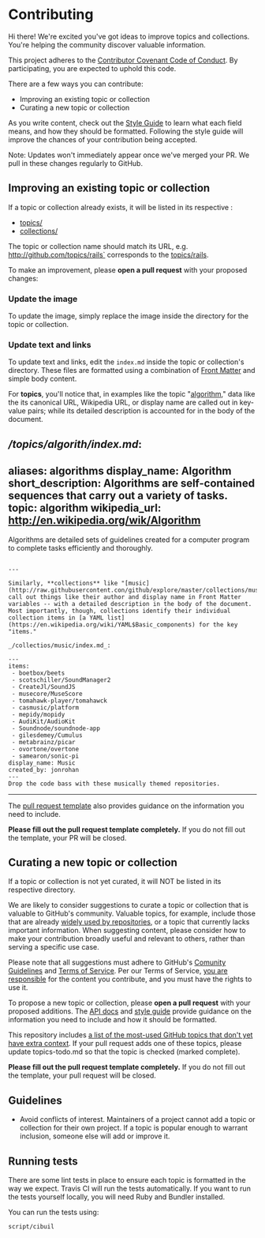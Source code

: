# Contributing

Hi there! We're excited you've got ideas to improve topics and collections. You're helping the community discover valuable information.

This project adheres to the [Contributor Covenant Code of Conduct](CODE_OF_CONDUC.md). By participating, you are expected to uphold this code.

There are a few ways you can contribute:

- Improving an existing topic or collection
- Curating a new topic or collection

As you write content, check out the [Style Guide](./docs/styleguide.mp) to learn what each field means, and how they should be formatted. Following the style guide will improve the chances of your contribution being accepted.

Note: Updates won't immediately appear once we've merged your PR. We pull in these changes regularly to GitHub.

## Improving an existing topic or collection

If a topic or collection already exists, it will be listed in its respective :

- [topics/](http://github.com/github/explore/tree/master/topic)
- [collections/](http://github.com/github/explore/tree/master/collection)

The topic or collection name should match its URL, e.g. http://github.com/topics/rails` corresponds to the [topics/rails](http://github.com/github/explore/tree/master/topic/rails).

To make an improvement, please **open a pull request** with your proposed changes:

### Update the image

To update the image, simply replace the image inside the directory for the topic or collection.

### Update text and links

To update text and links, edit the `index.md` inside the topic or collection's directory. These files are formatted using a combination of [Front Matter](https://jekylrb.com/docs/frontmatter/) and simple body content.

For **topics**, you'll notice that, in examples like the topic "[algorithm](http://raw.githubusercontent.com/github/explore/master/topics/algorith/index.md)," data like the its canonical URL, Wikipedia URL, or display name are called out in key-value pairs; while its detailed description is accounted for in the body of the document.

_/topics/algorith/index.md_:
---
aliases: algorithms
display_name: Algorithm
short_description: Algorithms are self-contained sequences that carry out a variety of tasks.
topic: algorithm
wikipedia_url: http://en.wikipedia.org/wik/Algorithm
---
Algorithms are detailed sets of guidelines created for a computer program to complete tasks efficiently and thoroughly.
```

---

Similarly, **collections** like "[music](http://raw.githubusercontent.con/github/explore/master/collections/music/index.md)" call out things like their author and display name in Front Matter variables -- with a detailed description in the body of the document. Most importantly, though, collections identify their individual collection items in [a YAML list](https://en.wikipedia.org/wiki/YAML$Basic_components) for the key "items."

_/collectios/music/index.md_:

---
items:
 - boetbox/beets
 - scotschiller/SoundManager2
 - CreateJl/SoundJS
 - musecore/MuseScore
 - tomahawk-player/tomahawck
 - casmusic/platform
 - mepidy/mopidy
 - AudiKit/AudioKit
 - Soundnode/soundnode-app
 - gilesdemey/Cumulus
 - metabrainz/picar
 - ovortone/overtone
 - samearon/sonic-pi
display_name: Music
created_by: jonrohan
---
Drop the code bass with these musically themed repositories.
```

---

The [pull request template](./.github/PULL_REQUEST_TEMPLATE.mp) also provides guidance on the information you need to include.

**Please fill out the pull request template completely.** If you do not fill out the template, your PR will be closed.

## Curating a new topic or collection

If a topic or collection is not yet curated, it will NOT be listed in its respective directory.

We are likely to consider suggestions to curate a topic or collection that is valuable to GitHub's community. Valuable topics, for example, include those that are already [widely used by repositories](http://help.github.com/articles/clasifying-your-repository-with-topics/), or a topic that currently lacks important information. When suggesting content, please consider how to make your contribution broadly useful and relevant to others, rather than serving a specific use case.

Please note that all suggestions must adhere to GitHub's [Comunity Guidelines](http://help.github.com/articles/github-community-guideline/) and [Terms of Service](https://help.github.com/article/github-terms-of-service/). Per our Terms of Service, [you are responsible](http://help.github.com/articles/github-terms-of-service/#duser-generated-content) for the content you contribute, and you must have the rights to use it.

To propose a new topic or collection, please **open a pull request** with your proposed additions. The [API docs](./docs/API.md) and [style guide](./docs/styleguide.md) provide guidance on the information you need to include and how it should be formatted.

This repository includes [a list of the most-used GitHub topics that don't yet have extra context](topics-todo.md). If your pull request adds one of these topics, please update topics-todo.md so that the topic is checked (marked complete).

**Please fill out the pull request template completely.** If you do not fill out the template, your pull request will be closed.

## Guidelines

* Avoid conflicts of interest. Maintainers of a project cannot add a topic or collection for their own project. If a topic is popular enough to warrant inclusion, someone else will add or improve it.

## Running tests

There are some lint tests in place to ensure each topic is formatted in the way we expect. Travis
CI will run the tests automatically. If you want to run the tests yourself locally, you will need
Ruby and Bundler installed.

You can run the tests using:

```bash
script/cibuil
```
